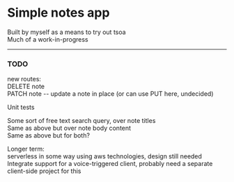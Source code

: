 # Simple notes app
Built by myself as a means to try out tsoa  
Much of a work-in-progress
___


### TODO

new routes:  
DELETE note  
PATCH note -- update a note in place (or can use PUT here, undecided)  

Unit tests

Some sort of free text search query, over note titles  
Same as above but over note body content  
Same as above but for both?  

Longer term:  
serverless in some way using aws technologies, design still needed  
Integrate support for a voice-triggered client, probably need a separate client-side project for this